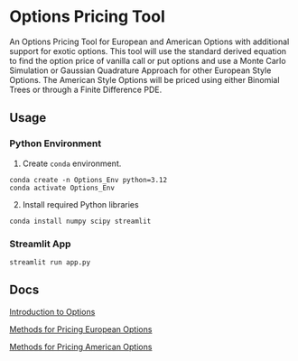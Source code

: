 # Options Pricing Tool
An Options Pricing Tool for European and American Options with additional support for exotic options. This tool will use the standard derived equation to find the option price of vanilla call or put options and use a Monte Carlo Simulation or Gaussian Quadrature Approach for other European Style Options. The American Style Options will be priced using either Binomial Trees or through a Finite Difference PDE. 

## Usage 
### Python Environment 
1. Create `conda` environment. 
```shell
conda create -n Options_Env python=3.12
conda activate Options_Env
```

2. Install required Python libraries 
```shell
conda install numpy scipy streamlit
```

### Streamlit App 
```shell
streamlit run app.py
```

## Docs 
[Introduction to Options](docs/Options.md)

[Methods for Pricing European Options](docs/European_Methods.md)

[Methods for Pricing American Options](docs/American_Methods.md)